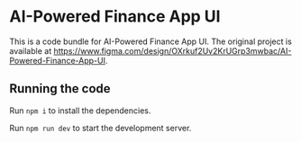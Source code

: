 
  # AI-Powered Finance App UI

  This is a code bundle for AI-Powered Finance App UI. The original project is available at https://www.figma.com/design/OXrkuf2Uv2KrUGrp3mwbac/AI-Powered-Finance-App-UI.

  ## Running the code

  Run `npm i` to install the dependencies.

  Run `npm run dev` to start the development server.
  